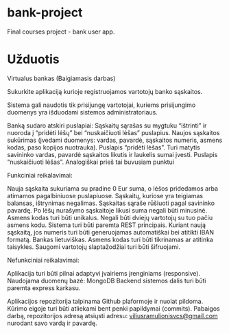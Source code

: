 # bank-project
Final courses project - bank user app.

# Užduotis

Virtualus bankas
(Baigiamasis darbas)

Sukurkite aplikaciją kurioje registruojamos vartotojų banko sąskaitos.

Sistema gali naudotis tik prisijungę vartotojai, kuriems prisijungimo duomenys yra išduodami sistemos administratoriaus.  

Banką sudaro atskiri puslapiai:
Sąskaitų sąrašas su mygtuku “ištrinti” ir nuoroda į “pridėti lėšų” bei “nuskaičiuoti lėšas” puslapius.
Naujos sąskaitos sukūrimas (įvedami duomenys: vardas, pavardė, sąskaitos numeris, asmens kodas, paso kopijos nuotrauka).
Puslapis “pridėti lėšas”. Turi matytis savininko vardas, pavardė sąskaitos likutis ir laukelis sumai įvesti.
Puslapis “nuskaičiuoti lėšas”. Analogiškai prieš tai buvusiam punktui

Funkciniai reikalavimai:


Nauja sąskaita sukuriama su pradine 0 Eur suma, o lėšos pridedamos arba atimamos pagalbiniuose puslapiuose. 
Sąskaitų, kuriose yra teigiamas balansas, ištrynimas negalimas.
Sąskaitas sąraše rūšiuoti pagal savininko pavardę.
Po lėšų nurašymo sąskaitoje likusi suma negali būti minusinė.
Asmens kodas turi būti unikalus. Negali būti dviejų vartotojų su tuo pačiu asmens kodu.
Sistema turi būti paremta REST principais.
Kuriant naują sąskaitą, jos numeris turi būti generuojamas automatiškai bei atitikti IBAN formatą. Bankas lietuviškas.
Asmens kodas turi būti tikrinamas ar atitinka taisykles.
Saugomi vartotojų slaptažodžiai turi būti šifruojami.

Nefunkciniai reikalavimai:

Aplikacija turi būti pilnai adaptyvi įvairiems įrenginiams (responsive).
Naudojama duomenų bazė: MongoDB
Backend sistemos dalis turi būti paremta express karkasu.

Aplikacijos repozitorija talpinama Github plaformoje ir nuolat pildoma. Kūrimo eigoje turi būti atliekami bent penki papildymai (commits).
Pabaigos darbą, repozitorijos adresą atsiųsti adresu:
viliusramulionisvcs@gmail.com nurodant savo vardą ir pavardę.

